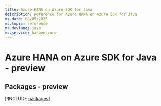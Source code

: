 ```yaml
---
title: Azure HANA on Azure SDK for Java
description: Reference for Azure HANA on Azure SDK for Java
ms.date: 08/05/2025
ms.topic: reference
ms.devlang: java
ms.service: hanaonazure
---
```

# Azure HANA on Azure SDK for Java - preview
## Packages - preview
[!INCLUDE [packages](hana-on-azure-index.md)]